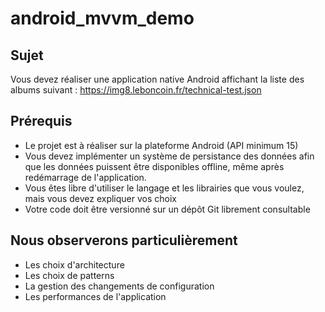 # android_mvvm_demo

## Sujet 

Vous devez réaliser une application native Android affichant la liste des albums suivant : https://img8.leboncoin.fr/technical-test.json

## Prérequis 

- Le projet est à réaliser sur la plateforme Android (API minimum 15)
- Vous devez implémenter un système de persistance des données afin que les données puissent être disponibles offline, même après redémarrage de l'application.
- Vous êtes libre d'utiliser le langage et les librairies que vous voulez, mais vous devez expliquer vos choix
- Votre code doit être versionné sur un dépôt Git librement consultable

## Nous observerons particulièrement

- Les choix d'architecture 
- Les choix de patterns
- La gestion des changements de configuration
- Les performances de l'application

